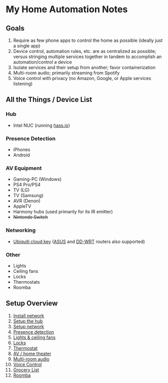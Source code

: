 # My Home Automation Notes

## Goals

1. Require as few phone apps to control the home as possible (ideally just a single app)
2. Device control, automation rules, etc. are as centralized as possible; versus stringing multiple services together in tandem to accomplish an automation/control a device
3. Isolate services and their setup from another; favor containerization
4. Multi-room audio; primarily streaming from Spotify
5. Voice control with privacy (no Amazon, Google, or Apple services listening)

## All the Things / Device List

### Hub

- Intel NUC (running [hass.io](https://www.home-assistant.io/hassio/))

### Presence Detection

- iPhones
- Android

### AV Equipment

- Gaming-PC (Windows)
- PS4 Pro/PS4
- TV (LG)
- TV (Samsung)
- AVR (Denon)
- AppleTV
- Harmony hubs (used primarily for its IR emitter)
- ~~Nintendo Switch~~

### Networking

- [Ubiquiti cloud key](https://www.ui.com/unifi/unifi-cloud-key/) ([ASUS](https://www.home-assistant.io/integrations/asuswrt/) and [DD-WRT](https://www.home-assistant.io/integrations/ddwrt/) routers also supported)

### Other

- Lights
- Ceiling fans
- Locks
- Thermostats
- Roomba

## Setup Overview

1. [Install network](install-network.md)
2. [Setup the hub](setup-hub.md)
3. [Setup network](setup-network.md)
4. [Presence detection](presence-detection.md)
5. [Lights & ceiling fans](lights-and-ceiling-fans.md)
6. [Locks](locks.md)
7. [Thermostat](thermostat.md)
8. [AV / home theater](av.md)
9. [Multi-room audio](multi-room-audio.md)
10. [Voice Control](voice-control.md)
11. [Grocery List](grocery-list.md)
12. [Roomba](roomba.md)
